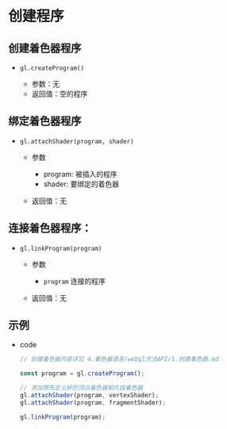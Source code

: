 # 创建程序

## 创建着色器程序

+ `gl.createProgram()`

  + 参数：无
  + 返回值：空的程序

## 绑定着色器程序

+ `gl.attachShader(program, shader)`

  + 参数

    + program: 被插入的程序
    + shader: 要绑定的着色器

  + 返回值：无

## 连接着色器程序：

+ `gl.linkProgram(program)`

  + 参数

    + `program` 连接的程序

  + 返回值：无

## 示例

+ code

  ```js
  // 创建着色器内容详见 4.着色器语言/webgl方法API/1.创建着色器.md

  const program = gl.createProgram();

  // 添加预先定义好的顶点着色器和片段着色器
  gl.attachShader(program, vertexShader);
  gl.attachShader(program, fragmentShader);

  gl.linkProgram(program);
  ```

